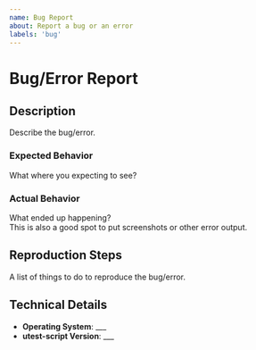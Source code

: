 ```yaml
---
name: Bug Report
about: Report a bug or an error
labels: 'bug'
---
```


# Bug/Error Report #

## Description ##

Describe the bug/error.

### Expected Behavior ###

What where you expecting to see?

### Actual Behavior ###

What ended up happening?  
This is also a good spot to put screenshots or other error output.

## Reproduction Steps ##

A list of things to do to reproduce the bug/error.

## Technical Details ##

* **Operating System**: ___
* **utest-script Version**: ___
